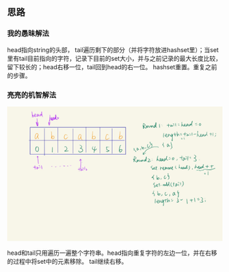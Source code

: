 ## 思路

### 我的愚昧解法
head指向string的头部， tail遍历剩下的部分（并将字符放进hashset里）；当set里有tail目前指向的字符，记录下目前的set大小，并与之前记录的最大长度比较，留下较长的；head右移一位，tail回到head的右一位。 hashset重置。重复之前的步骤。

### 亮亮的机智解法
![note](/image/nn.jpg)

head和tail只用遍历一遍整个字符串。head指向重复字符的左边一位，并在右移的过程中将set中的元素移除。 tail继续右移。

